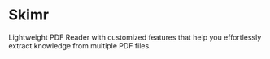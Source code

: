 # Skimr
Lightweight PDF Reader with customized features that help you effortlessly extract knowledge from multiple PDF files.

